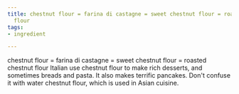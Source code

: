 ```yaml
---
title: chestnut flour = farina di castagne = sweet chestnut flour = roasted chestnut
  flour
tags:
- ingredient

---
```

chestnut flour = farina di castagne = sweet chestnut flour = roasted chestnut flour Italian use chestnut flour to make rich desserts, and sometimes breads and pasta. It also makes terrific pancakes. Don't confuse it with water chestnut flour, which is used in Asian cuisine.
